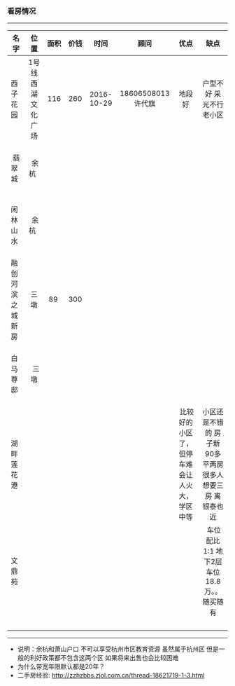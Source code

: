 ### 看房情况
---

|名字            |位置           |         面积  |         价钱  |    时间        |     顾问      |优点           |缺点            | 
| ------------- |:-------------:|:-------------:|:-------------:|:-------------:|:-------------:|:-------------:|:-------------:|
| 西子花园       |1号线西湖文化广场|        116    |  260          | 2016-10-29    |18606508013许代旗| 地段好 |户型不好 采光不行 老小区|
|    翡翠城      |      余杭     |               |               |              |               |            |                   |
|    闲林山水    |      余杭     |               |               |              |               |            |                   |
|融创河滨之城 新房|     三墩      |     89        |      300      |              |               |            |                   |
|    白马尊邸    |      三墩     |   |   |   |   |   |   |
|    湖畔莲花港    |          |   |   |   |   |  比较好的小区了，但停车难会让人火大，学区中等 | 小区还是不错的 房子新 90多平两房很多人想要三房  离银泰也近  |
|文鼎苑 |  |   |   |   |   |   |  车位配比1:1   地下2层车位 18.8万。。随买随有 |
| |  |   |   |   |   |   |   |

---

- 说明：余杭和萧山户口 不可以享受杭州市区教育资源 虽然属于杭州区 但是一般的利好政策都不包含这两个区 如果将来出售也会比较困难
- 为什么带宽年限默认都是20年？
- 二手房经验: http://zzhzbbs.zjol.com.cn/thread-18621719-1-3.html
